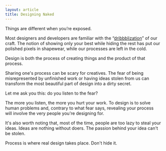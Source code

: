 ```yaml
---
layout: article
title: Designing Naked
---
```


Things are different when you’re exposed.

Most designers and developers are familiar with the “[dribbblization](http://dribbble.com)” of our craft. The notion of showing only your best while hiding the rest has put our polished pixels in shapewear, while our processes are left in the cold.

Design is both the process of creating things and the product of that process.
<!--more-->

Sharing one's process can be scary for creatives. The fear of being misrepresented by unfinished work or having ideas stolen from us can transform the most beautiful part of design into a dirty secret.

Let me ask you this: do you listen to the fear?

The more you listen, the more you hurt your work. To design is to solve human problems and, contrary to what fear says, revealing your process will involve the very people you're designing for.

It's also worth noting that, most of the time, people are too lazy to steal your ideas. Ideas are nothing without doers. The passion behind your idea can't be stolen.

Process is where real design takes place. Don't hide it.
